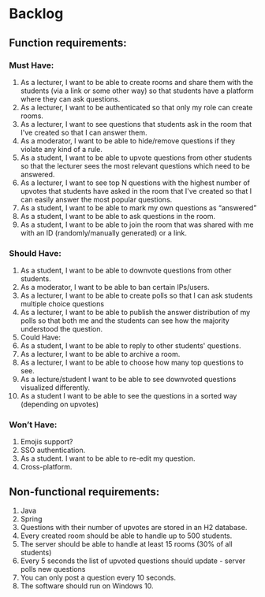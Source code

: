 # Backlog

## Function requirements:
### Must Have:
1. As a lecturer, I want to be able to create rooms and share them with the students (via a link or some other way) so that students have a platform where they can ask questions.
1. As a lecturer, I want to be authenticated so that only my role can create rooms.
1. As a lecturer, I want to see questions that students ask in the room that I've created so that I can answer them.
1. As a moderator, I want to be able to hide/remove questions if they violate any kind of a rule.
1. As a student, I want to be able to upvote questions from other students so that the lecturer sees the most relevant questions which need to be answered.
1. As a lecturer, I want to see top N questions with the highest number of upvotes that students have asked in the room that I've created so that I can easily answer the most popular questions.
1. As a student, I want to be able to mark my own questions as “answered”
1. As a student, I want to be able to ask questions in the room.
1. As a student, I want to be able to join the room that was shared with me with an ID (randomly/manually generated) or a link.

### Should Have:
1. As a student, I want to be able to downvote questions from other students.
1. As a moderator, I want to be able to ban certain IPs/users.
1. As a lecturer, I want to be able to create polls so that I can ask students multiple choice questions
1. As a lecturer, I want to be able to publish the answer distribution of my polls so that both me and the students can see how the majority understood the question.
1. Could Have:
1. As a student, I want to be able to reply to other students' questions.
1. As a lecturer, I want to be able to archive a room.
1. As a lecturer, I want to be able to choose how many top questions to see.
1. As a lecture/student I want to be able to see downvoted questions visualized differently.
1. As a student I want to be able to see the questions in a sorted way (depending on upvotes)

### Won’t Have:
1. Emojis support?
1. SSO authentication.
1. As a student. I want to be able to re-edit my question.
1. Cross-platform.



## Non-functional requirements:
1. Java
1. Spring
1. Questions with their number of upvotes are stored in an H2 database.
1. Every created room should be able to handle up to 500 students.
1. The server should be able to handle at least 15 rooms (30% of all students)
1. Every 5 seconds the list of upvoted questions should update - server polls new questions
1. You can only post a question every 10 seconds.
1. The software should run on Windows 10.
